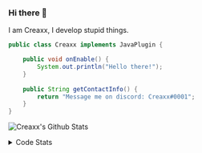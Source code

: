 ### Hi there 👋

I am Creaxx, I develop stupid things. 

```java
public class Creaxx implements JavaPlugin {

    public void onEnable() {
        System.out.println("Hello there!");
    }
    
    public String getContactInfo() {
        return "Message me on discord: Creaxx#0001";
    }
}
```

![Creaxx's Github Stats](https://github-readme-stats.vercel.app/api?username=CreaxxOG&show_icons=true&theme=dark&count_private=true)

<details>
  <summary>Code Stats</summary>

<!--START_SECTION:waka-->
![Code Time](http://img.shields.io/badge/Code%20Time-1%2C033%20hrs%2025%20mins-blue)

![Lines of code](https://img.shields.io/badge/From%20Hello%20World%20I%27ve%20Written-170%20lines%20of%20code-blue)

**🐱 My GitHub Data** 

> 🏆 953 Contributions in the Year 2022
 > 
> 📦 66.1 kB Used in GitHub's Storage 
 > 
> 🚫 Not Opted to Hire
 > 
> 📜 4 Public Repositories 
 > 
> 🔑 2 Private Repositories  
 > 
**I'm an Early 🐤** 

```text
🌞 Morning    40 commits     █░░░░░░░░░░░░░░░░░░░░░░░░   6.21% 
🌆 Daytime    298 commits    ███████████░░░░░░░░░░░░░░   46.27% 
🌃 Evening    293 commits    ███████████░░░░░░░░░░░░░░   45.5% 
🌙 Night      13 commits     ░░░░░░░░░░░░░░░░░░░░░░░░░   2.02%

```
📅 **I'm Most Productive on Saturday** 

```text
Monday       66 commits     ██░░░░░░░░░░░░░░░░░░░░░░░   10.25% 
Tuesday      58 commits     ██░░░░░░░░░░░░░░░░░░░░░░░   9.01% 
Wednesday    85 commits     ███░░░░░░░░░░░░░░░░░░░░░░   13.2% 
Thursday     117 commits    ████░░░░░░░░░░░░░░░░░░░░░   18.17% 
Friday       61 commits     ██░░░░░░░░░░░░░░░░░░░░░░░   9.47% 
Saturday     170 commits    ██████░░░░░░░░░░░░░░░░░░░   26.4% 
Sunday       87 commits     ███░░░░░░░░░░░░░░░░░░░░░░   13.51%

```


📊 **This Week I Spent My Time On** 

```text
💬 Programming Languages: 
Java                     11 hrs 44 mins      ███████████████████████░░   93.69% 
XML                      31 mins             █░░░░░░░░░░░░░░░░░░░░░░░░   4.22% 
YAML                     13 mins             ░░░░░░░░░░░░░░░░░░░░░░░░░   1.81% 
Markdown                 1 min               ░░░░░░░░░░░░░░░░░░░░░░░░░   0.17% 
GitIgnore file           0 secs              ░░░░░░░░░░░░░░░░░░░░░░░░░   0.08%

🔥 Editors: 
IntelliJ                 12 hrs 32 mins      █████████████████████████   100.0%

```

**I Mostly Code in Java** 

```text
Java                     13 repos            ███████████████████░░░░░░   76.47% 
Kotlin                   3 repos             ████░░░░░░░░░░░░░░░░░░░░░   17.65% 
EJS                      1 repo              █░░░░░░░░░░░░░░░░░░░░░░░░   5.88%

```



 Last Updated on 22/12/2022 01:36:21 UTC
<!--END_SECTION:waka-->
</details>
